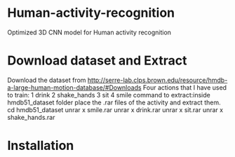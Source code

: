 # Human-activity-recognition
Optimized 3D CNN model for Human activity recognition
# Download dataset and Extract
Download the dataset from http://serre-lab.clps.brown.edu/resource/hmdb-a-large-human-motion-database/#Downloads
Four actions that I have used to train:
1 drink
2 shake_hands
3 sit
4 smile
command to extract:inside hmdb51_dataset folder place the .rar files of the activity and extract them.
cd hmdb51_dataset
unrar x smile.rar
unrar x drink.rar
unrar x sit.rar
unrar x shake_hands.rar

# Installation



